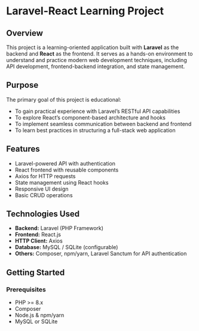 # Laravel-React Learning Project

## Overview

This project is a learning-oriented application built with **Laravel** as the backend and **React** as the frontend. It serves as a hands-on environment to understand and practice modern web development techniques, including API development, frontend-backend integration, and state management.

## Purpose

The primary goal of this project is educational:

- To gain practical experience with Laravel’s RESTful API capabilities
- To explore React’s component-based architecture and hooks
- To implement seamless communication between backend and frontend
- To learn best practices in structuring a full-stack web application

## Features

- Laravel-powered API with authentication
- React frontend with reusable components
- Axios for HTTP requests
- State management using React hooks
- Responsive UI design
- Basic CRUD operations

## Technologies Used

- **Backend:** Laravel (PHP Framework)
- **Frontend:** React.js
- **HTTP Client:** Axios
- **Database:** MySQL / SQLite (configurable)
- **Others:** Composer, npm/yarn, Laravel Sanctum for API authentication

## Getting Started

### Prerequisites

- PHP >= 8.x
- Composer
- Node.js & npm/yarn
- MySQL or SQLite

